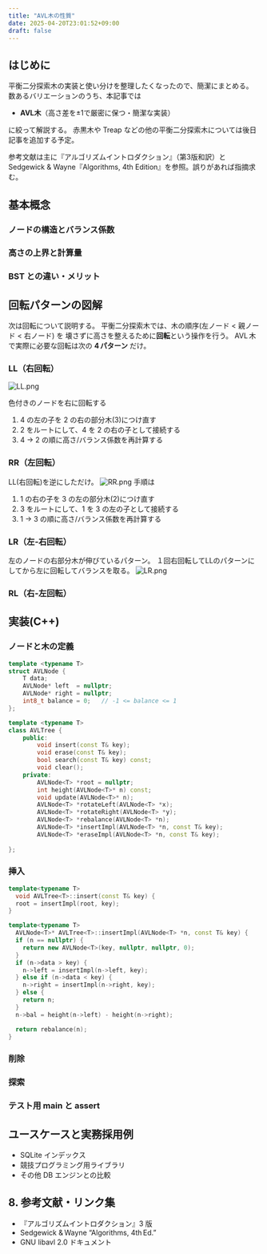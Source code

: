 ```yaml
---
title: "AVL木の性質"
date: 2025-04-20T23:01:52+09:00
draft: false
---
```

## はじめに

平衡二分探索木の実装と使い分けを整理したくなったので、簡潔にまとめる。  
数あるバリエーションのうち、本記事では

- **AVL木**（高さ差を±1で厳密に保つ・簡潔な実装）

に絞って解説する。
赤黒木や Treap などの他の平衡二分探索木については後日記事を追加する予定。

参考文献は主に『アルゴリズムイントロダクション』（第3版和訳）と
Sedgewick & Wayne『Algorithms, 4th Edition』を参照。誤りがあれば指摘求む。


##  基本概念
### ノードの構造とバランス係数
### 高さの上界と計算量
### BST との違い・メリット

## 回転パターンの図解
次は回転について説明する。
平衡二分探索木では、木の順序(左ノード < 親ノード < 右ノード) を
壊さずに高さを整えるために**回転**という操作を行う。
AVL 木で実際に必要な回転は次の **4 パターン** だけ。
### LL（右回転）
![LL.png](/blog/images/LL.png)

色付きのノードを右に回転する
1. 4 の左の子を 2 の右の部分木(3)につけ直す
2. 2 をルートにして、4 を 2 の右の子として接続する
3. 4 -> 2 の順に高さ/バランス係数を再計算する


### RR（左回転）

LL(右回転)を逆にしただけ。
![RR.png](/blog/images/RR.png)
手順は
1. 1 の右の子を 3 の左の部分木(2)につけ直す
2. 3 をルートにして、1 を 3 の左の子として接続する
3. 1 -> 3 の順に高さ/バランス係数を再計算する

### LR（左‑右回転）
左のノードの右部分木が伸びているパターン。
１回右回転してLLのパターンにしてから左に回転してバランスを取る。
![LR.png](/blog/images/LR.png)
### RL（右‑左回転）

## 実装(C++)
### ノードと木の定義
```cpp
template <typename T>
struct AVLNode {
    T data;
    AVLNode* left  = nullptr;
    AVLNode* right = nullptr;
    int8_t balance = 0;   // -1 <= balance <= 1
};

template <typename T>
class AVLTree {
    public:
        void insert(const T& key);
        void erase(const T& key);
        bool search(const T& key) const;
        void clear();
    private:
        AVLNode<T> *root = nullptr;
        int height(AVLNode<T>* n) const;
        void update(AVLNode<T>* n);
        AVLNode<T> *rotateLeft(AVLNode<T> *x);
        AVLNode<T> *rotateRight(AVLNode<T> *y);
        AVLNode<T> *rebalance(AVLNode<T> *n);
        AVLNode<T> *insertImpl(AVLNode<T> *n, const T& key);
        AVLNode<T> *eraseImpl(AVLNode<T> *n, const T& key);
    
};

```
### 挿入
```cpp
template<typename T> 
  void AVLTree<T>::insert(const T& key) {
  root = insertImpl(root, key);
}

template<typename T>
  AVLNode<T>* AVLTree<T>::insertImpl(AVLNode<T> *n, const T& key) {
  if (n == nullptr) {
    return new AVLNode<T>(key, nullptr, nullptr, 0);
  }
  if (n->data > key) {
    n->left = insertImpl(n->left, key);
  } else if (n->data < key) {
    n->right = insertImpl(n->right, key);
  } else {
    return n;
  }  
  n->bal = height(n->left) - height(n->right);

  return rebalance(n);
}
```
### 削除
### 探索
### テスト用 main と assert

## ユースケースと実務採用例
- SQLite インデックス
- 競技プログラミング用ライブラリ
- その他 DB エンジンとの比較

## 8. 参考文献・リンク集
- 『アルゴリズムイントロダクション』3 版
- Sedgewick & Wayne “Algorithms, 4th Ed.”
- GNU libavl 2.0 ドキュメント


